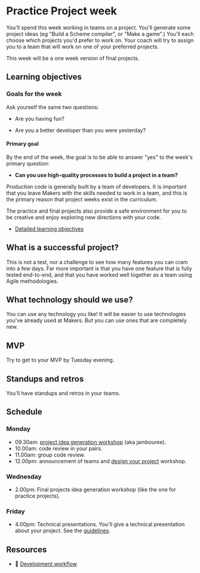 # Practice Project week

You'll spend this week working in teams on a project. You'll generate some project ideas (eg "Build a Scheme compiler", or "Make a game".) You'll each choose which projects you'd prefer to work on.  Your coach will try to assign you to a team that will work on one of your preferred projects.

This week will be a one week version of final projects.

## Learning objectives

### Goals for the week

Ask yourself the same two questions:

* Are you having fun?

* Are you a better developer than you were yesterday?

#### Primary goal

By the end of the week, the goal is to be able to answer "yes" to the week's primary question:

* **Can you use high-quality processes to build a project in a team?**

Production code is generally built by a team of developers. It is important that you leave Makers with the skills needed to work in a team, and this is the primary reason that project weeks exist in the curriculum.

The practice and final projects also provide a safe environment for you to be creative and enjoy exploring new directions with your code.

* [Detailed learning objectives](https://github.com/makersacademy/course/blob/master/practice_project_week/learning_objectives.md)

## What is a successful project?

This is not a test, nor a challenge to see how many features you can cram into a few days. Far more important is that you have one feature that is fully tested end-to-end, and that you have worked well together as a team using Agile methodologies.

## What technology should we use?

You can use any technology you like! It will be easier to use technologies you've already used at Makers.  But you can use ones that are completely new.

## MVP

Try to get to your MVP by Tuesday evening.

## Standups and retros

You'll have standups and retros in your teams.

## Schedule

### Monday

* 09.30am: [project idea generation workshop](https://github.com/makersacademy/skills-workshops/blob/master/project_idea_generation_workshop.md) (aka jambouree).
* 10.00am: code review in your pairs.
* 11.00am: group code review.
* 12.00pm: announcement of teams and [design your project](./project_design_workshop.md) workshop.

### Wednesday

* 2.00pm: Final projects idea generation workshop (like the one for practice projects).

### Friday

* 4.00pm: Technical presentations. You'll give a technical presentation about your project.  See the [guidelines](./presentation_guidelines.md).

## Resources

* :pill: [Development workflow](https://github.com/makersacademy/course/blob/master/pills/development_workflow.md)
